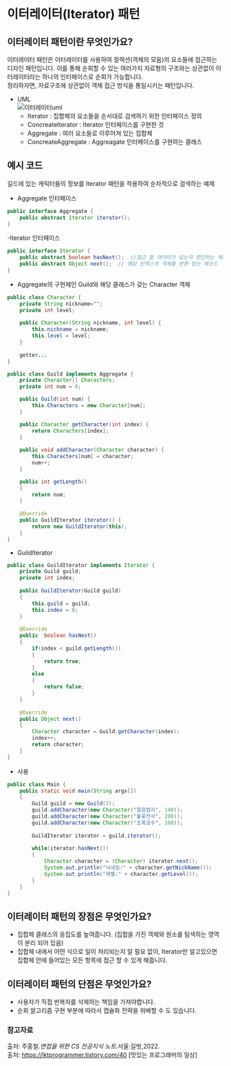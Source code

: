 # 이터레이터(Iterator) 패턴 

## 이터레이터 패턴이란 무엇인가요?
이터레이터 패턴은 이터레이터를 사용하여 컬렉션(객체의 모음)의 요소들에 접근하는 디자인 패턴입니다. 
이를 통해 순회할 수 있는 여러가지 자료형의 구조와는 상관없이 이터레이터라는 하나의 인터페이스로 순회가 가능합니다.  
정리하자면, 자료구조에 상관없이 객체 접근 방식을 통일시키는 패턴입니다.

- UML  
  ![이터레이터uml](https://user-images.githubusercontent.com/79966015/171306996-9c5fd475-f63d-4e37-a89b-da3cb724489c.PNG)
  - Iterator : 집합체의 요소들을 순서대로 검색하기 위한 인터페이스 정의
  - ConcreateIterator : Iterator 인터페이스를 구현한 것
  - Aggregate : 여러 요소들로 이루어져 있는 집합체
  - ConcreateAggregate : Aggreagate 인터페이스를 구현하는 클래스

## 예시 코드  
길드에 있는 캐릭터들의 정보를 Iterator 패턴을 적용하여 순차적으로 검색하는 예제
- Aggregate 인터페이스
```java
public interface Aggregate {
    public abstract Iterator iterator();    
}
```
-Iterator 인터페이스
```java
public interface Iterator {
    public abstract boolean hasNext();  //접근 할 데이터가 있는지 판단하는 메소드
    public abstract Object next();  // 해당 인덱스의 객체를 반환 받는 메소드
}
```
- Aggregate의 구현체인 Guild와 해당 클래스가 갖는 Character 객체
```java
public class Character {
    private String nickname="";
    private int level;
    
    public Character(String nickname, int level) { 
        this.nickname = nickname;
        this.level = level;
    }
    
    getter...
}

public class Guild implements Aggregate {
    private Character[] Characters;
    private int num = 0;

    public Guild(int num) {
        this.Characters = new Character[num];
    }

    public Character getCharacter(int index) {
        return Characters[index];
    }
    
    public void addCharacter(Character character) {
        this.Characters[num] = character;
        num++;
    }

    public int getLength()
    {
        return num;
    }
    
    @Override
    public GuildIterator iterator() {
        return new GuildIterator(this);
    }
}
```
- GuildIterator
```java
public class GuildIterator implements Iterator {
    private Guild guild;
    private int index;
    
    public GuildIterator(Guild guild)
    {
        this.guild = guild;
        this.index = 0;
    }
    
    @Override
    public  boolean hasNext()
    {
        if(index < guild.getLength())
        {
            return true;
        }
        else
        {
            return false;
        }
    }
    
    @Override
    public Object next()
    {
        Character character = Guild.getCharacter(index);
        index++;
        return character;
    }
}
```
- 사용
```java
public class Main {
    public static void main(String args[])
    {
        Guild guild = new Guild(3);
        guild.addCharacter(new Character("얼음법사", 140));
        guild.addCharacter(new Character("불꽃전사", 200));
        guild.addCharacter(new Character("초록궁수", 160));
        
        GuildIterator iterator = guild.iterator();
        
        while(iterator.hasNext())
        {
            Character character = (Character) iterator.next();
            System.out.println("닉네임:" + character.getNickName());
            System.out.println("레벨:" + character.getLevel());
        }
    }
}
```

## 이터레이터 패턴의 장점은 무엇인가요?
- 집합체 클래스의 응집도를 높여줍니다. (집합을 가진 객체와 원소를 탐색하는 영역이 분리 되어 있음)
- 집합체 내에서 어떤 식으로 일이 처리되는지 알 필요 없이, Iterator만 알고있으면 집합체 안에 들어있는 모든 항목에 접근 할 수 있게 해줍니다.

## 이터레이터 패턴의 단점은 무엇인가요?
- 사용자가 직접 반복자를 삭제하는 책임을 가져야합니다.
- 순회 알고리즘 구현 부분에 따라서 캡슐화 전략을 위배할 수 도 있습니다.

### 참고자료
출처: 주홍철.*면접을 위한 CS 전공지식 노트*.서울:길벗,2022.  
출처: https://lktprogrammer.tistory.com/40 [맛있는 프로그래머의 일상]